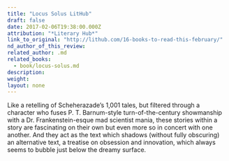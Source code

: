 ```yaml
---
title: "Locus Solus LitHub"
draft: false
date: 2017-02-06T19:38:00.000Z
attribution: "*Literary Hub*"
link_to_original: "http://lithub.com/16-books-to-read-this-february/"
nd_author_of_this_review:
related_author: .md
related_books:
  - book/locus-solus.md
description:
weight:
layout: none
---
```

Like a retelling of Scheherazade’s 1,001 tales, but filtered through a character who fuses P. T. Barnum-style turn-of-the-century showmanship with a Dr. Frankenstein-esque mad scientist mania, these stories within a story are fascinating on their own but even more so in concert with one another. And they act as the text which shadows (without fully obscuring) an alternative text, a treatise on obsession and innovation, which always seems to bubble just below the dreamy surface.

